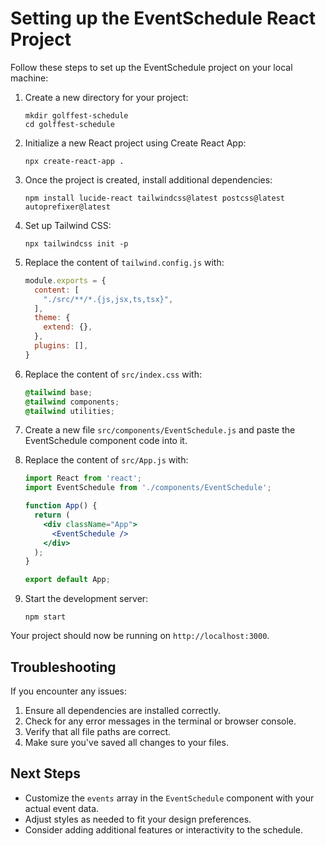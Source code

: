 # Setting up the EventSchedule React Project

Follow these steps to set up the EventSchedule project on your local machine:

1. Create a new directory for your project:
   ```
   mkdir golffest-schedule
   cd golffest-schedule
   ```

2. Initialize a new React project using Create React App:
   ```
   npx create-react-app .
   ```

3. Once the project is created, install additional dependencies:
   ```
   npm install lucide-react tailwindcss@latest postcss@latest autoprefixer@latest
   ```

4. Set up Tailwind CSS:
   ```
   npx tailwindcss init -p
   ```

5. Replace the content of `tailwind.config.js` with:
   ```javascript
   module.exports = {
     content: [
       "./src/**/*.{js,jsx,ts,tsx}",
     ],
     theme: {
       extend: {},
     },
     plugins: [],
   }
   ```

6. Replace the content of `src/index.css` with:
   ```css
   @tailwind base;
   @tailwind components;
   @tailwind utilities;
   ```

7. Create a new file `src/components/EventSchedule.js` and paste the EventSchedule component code into it.

8. Replace the content of `src/App.js` with:
   ```jsx
   import React from 'react';
   import EventSchedule from './components/EventSchedule';

   function App() {
     return (
       <div className="App">
         <EventSchedule />
       </div>
     );
   }

   export default App;
   ```

9. Start the development server:
   ```
   npm start
   ```

Your project should now be running on `http://localhost:3000`.

## Troubleshooting

If you encounter any issues:

1. Ensure all dependencies are installed correctly.
2. Check for any error messages in the terminal or browser console.
3. Verify that all file paths are correct.
4. Make sure you've saved all changes to your files.

## Next Steps

- Customize the `events` array in the `EventSchedule` component with your actual event data.
- Adjust styles as needed to fit your design preferences.
- Consider adding additional features or interactivity to the schedule.